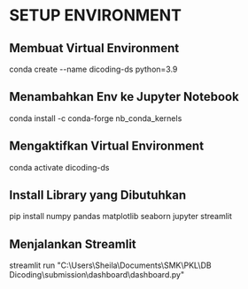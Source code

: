 # SETUP ENVIRONMENT 

## Membuat Virtual Environment
conda create --name dicoding-ds python=3.9

## Menambahkan Env ke Jupyter Notebook
conda install -c conda-forge nb_conda_kernels

## Mengaktifkan Virtual Environment
conda activate dicoding-ds

## Install Library yang Dibutuhkan
pip install numpy pandas matplotlib seaborn jupyter streamlit

## Menjalankan Streamlit
streamlit run "C:\Users\Sheila\Documents\SMK\PKL\DB Dicoding\submission\dashboard\dashboard.py"